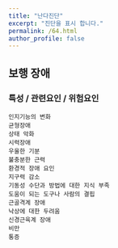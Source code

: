 ```yaml
---
title: "난다진단"
excerpt: "진단을 표시 합니다."
permalink: /64.html
author_profile: false
---
```

## 보행 장애




### 특성 / 관련요인 / 위험요인

>                

    인지기능의 변화
    균형장애
    상태 악화
    시력장애
    우울한 기분
    불충분한 근력
    환경적 장애 요인
    지구력 감소
    기동성 수단과 방법에 대한 지식 부족
    도움이 되는 도구나 사람의 결핍
    근골격계 장애
    낙상에 대한 두려움
    신경근육계 장애
    비만
    통증


